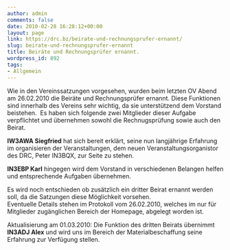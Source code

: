 ```yaml
---
author: admin
comments: false
date: 2010-02-28 16:28:12+00:00
layout: page
link: https://drc.bz/beirate-und-rechnungsprufer-ernannt/
slug: beirate-und-rechnungsprufer-ernannt
title: Beiräte und Rechnungsprüfer ernannt.
wordpress_id: 892
tags:
- Allgemein
---
```


Wie in den Vereinssatzungen vorgesehen, wurden beim letzten OV Abend am 26.02.2010 die Beiräte und Rechnungsprüfer ernannt. Diese Funktionen sind innerhalb des Vereins sehr wichtig, da sie unterstützend dem Vorstand beistehen.  Es haben sich folgende zwei Mitglieder dieser Aufgabe verpflichtet und übernehmen sowohl die Rechnugsprüfung sowie auch den Beirat.

**IW3AWA Siegfried** hat sich bereit erklärt, seine nun langjährige Erfahrung im organisieren der Veranstaltungen, dem neuen Veranstaltungsorganistor des DRC, Peter IN3BQX, zur Seite zu stehen. 

**IN3EBP Karl** hingegen wird dem Vorstand in verschiedenen Belangen helfen und entsprechende Aufgaben übernehmen.

Es wird noch entschieden ob zusätzlich ein dritter Beirat ernannt werden soll, da die Satzungen diese Möglichkeit vorsehen. Eventuelle Details stehen im Protokoll vom 26.02.2010, welches im nur für Mitglieder zugänglichen Bereich der Homepage, abgelegt worden ist.

Aktualisierung am 01.03.2010: Die Funktion des dritten Beirats übernimmt **IN3ADJ Alex** und wird uns im Bereich der Materialbeschaffung seine Erfahrung zur Verfügung stellen.
